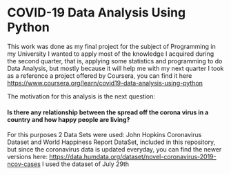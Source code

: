 # COVID-19 Data Analysis Using Python

This work was done as my final project for the subject of Programming in my University
I wanted to apply most of the knowledge I acquired during the second quarter, that is, applying some statistics and programming to do Data Analysis, but mostly because it will help me with my next quarter
I took as a reference a project offered by Coursera, you can find it here https://www.coursera.org/learn/covid19-data-analysis-using-python

The motivation for this analysis is the next question:

#### Is there any relationship between the spread off the corona virus in a country and how happy people are living?

For this purposes 2 Data Sets were used: John Hopkins Coronavirus Dataset and World Happiness Report DataSet, included in this repository, but since the coronavirus data is updated everyday, you can find the newer versions here: https://data.humdata.org/dataset/novel-coronavirus-2019-ncov-cases
I used the dataset of July 29th
